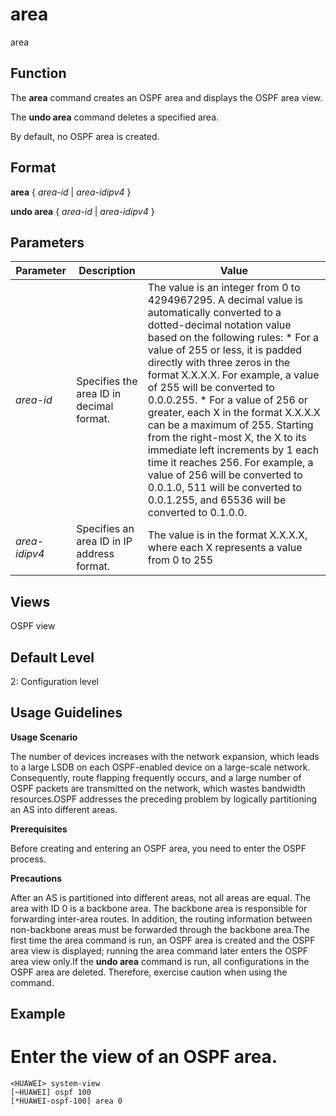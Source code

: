 area
====

area

Function
--------



The **area** command creates an OSPF area and displays the OSPF area view.

The **undo area** command deletes a specified area.



By default, no OSPF area is created.


Format
------

**area** { *area-id* | *area-idipv4* }

**undo area** { *area-id* | *area-idipv4* }


Parameters
----------

| Parameter | Description | Value |
| --- | --- | --- |
| *area-id* | Specifies the area ID in decimal format. | The value is an integer from 0 to 4294967295.  A decimal value is automatically converted to a dotted-decimal notation value based on the following rules:   * For a value of 255 or less, it is padded directly with three zeros in the format X.X.X.X. For example, a value of 255 will be converted to 0.0.0.255. * For a value of 256 or greater, each X in the format X.X.X.X can be a maximum of 255. Starting from the right-most X, the X to its immediate left increments by 1 each time it reaches 256. For example, a value of 256 will be converted to 0.0.1.0, 511 will be converted to 0.0.1.255, and 65536 will be converted to 0.1.0.0. |
| *area-idipv4* | Specifies an area ID in IP address format. | The value is in the format X.X.X.X, where each X represents a value from 0 to 255 |



Views
-----

OSPF view


Default Level
-------------

2: Configuration level


Usage Guidelines
----------------

**Usage Scenario**

The number of devices increases with the network expansion, which leads to a large LSDB on each OSPF-enabled device on a large-scale network. Consequently, route flapping frequently occurs, and a large number of OSPF packets are transmitted on the network, which wastes bandwidth resources.OSPF addresses the preceding problem by logically partitioning an AS into different areas.

**Prerequisites**

Before creating and entering an OSPF area, you need to enter the OSPF process.

**Precautions**



After an AS is partitioned into different areas, not all areas are equal. The area with ID 0 is a backbone area. The backbone area is responsible for forwarding inter-area routes. In addition, the routing information between non-backbone areas must be forwarded through the backbone area.The first time the area command is run, an OSPF area is created and the OSPF area view is displayed; running the area command later enters the OSPF area view only.If the **undo area** command is run, all configurations in the OSPF area are deleted. Therefore, exercise caution when using the command.




Example
-------

# Enter the view of an OSPF area.
```
<HUAWEI> system-view
[~HUAWEI] ospf 100
[*HUAWEI-ospf-100] area 0

```